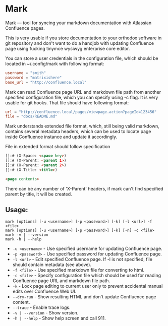 # Mark

Mark — tool for syncing your markdown documentation with Atlassian Confluence
pages.

This is very usable if you store documentation to your orthodox software in git
repository and don't want to do a handjob with updating Confluence page using
fucking tinymce wysiwyg enterprise core editor.

You can store a user credentials in the configuration file, which should be
located in ~/.config/mark with following format:

```toml
username = "smith"
password = "matrixishere"
base_url = "http://confluence.local"
```

Mark can read Confluence page URL and markdown file path from another specified
configuration file, which you can specify using -c <file> flag. It is very
usable for git hooks. That file should have following format:
```toml
url = "http://confluence.local/pages/viewpage.action?pageId=123456"
file = "docs/README.md"
```

Mark understands extended file format, which, still being valid markdown,
contains several metadata headers, which can be used to locate page inside
Confluence instance and update it accordingly.

File in extended format should follow specification
```markdown
[]:# (X-Space: <space key>)
[]:# (X-Parent: <parent 1>)
[]:# (X-Parent: <parent 2>)
[]:# (X-Title: <title>)

<page contents>
```

There can be any number of 'X-Parent' headers, if mark can't find specified
parent by title, it will be created.

## Usage:
```
mark [options] [-u <username>] [-p <password>] [-k] [-l <url>] -f <file>
mark [options] [-u <username>] [-p <password>] [-k] [-n] -c <file>
mark -v | --version
mark -h | --help
```

- `-u <username>` - Use specified username for updating Confluence page.
- `-p <password>` - Use specified password for updating Confluence page.
- `-l <url>` - Edit specified Confluence page.
  If -l is not specified, file should contain metadata (see above).
- `-f <file>` - Use specified markdown file for converting to html.
- `-c <file>` - Specify configuration file which should be used for reading
  Confluence page URL and markdown file path.
- `-k` - Lock page editing to current user only to prevent accidental
   manual edits over Confluence Web UI.
- `--dry-run` - Show resulting HTML and don't update Confluence page content.
- `--trace` - Enable trace logs.
- `-v | --version`  - Show version.
- `-h | --help` - Show help screen and call 911.
